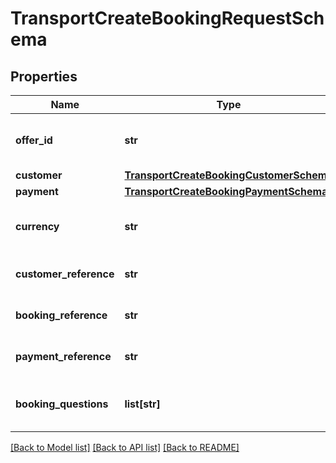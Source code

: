 # TransportCreateBookingRequestSchema

## Properties
Name | Type | Description | Notes
------------ | ------------- | ------------- | -------------
**offer_id** | **str** | Unique identifier for the offer. | [optional] 
**customer** | [**TransportCreateBookingCustomerSchema**](TransportCreateBookingCustomerSchema.md) |  | [optional] 
**payment** | [**TransportCreateBookingPaymentSchema**](TransportCreateBookingPaymentSchema.md) |  | [optional] 
**currency** | **str** | Currency used for the booking. | [optional] 
**customer_reference** | **str** | Customer reference identifier. | [optional] 
**booking_reference** | **str** | Booking reference identifier. | [optional] 
**payment_reference** | **str** | Payment transaction reference. | [optional] 
**booking_questions** | **list[str]** | Questions related to booking the transport. | [optional] 

[[Back to Model list]](../README.md#documentation-for-models) [[Back to API list]](../README.md#documentation-for-api-endpoints) [[Back to README]](../README.md)

